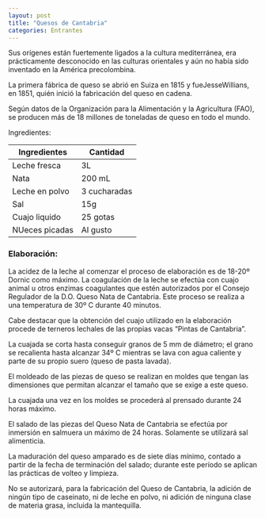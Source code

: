 ```yaml
---
layout: post
title: "Quesos de Cantabria"
categories: Entrantes
---
```


Sus orígenes están fuertemente ligados a la cultura mediterránea, era prácticamente desconocido en las culturas orientales y aún no había sido inventado en la América precolombina.

La primera fábrica de queso se abrió en Suiza en 1815 y fueJesseWillians, en 1851, quién inició la fabricación del queso en cadena.

Según datos de la Organización para la Alimentación y la Agricultura (FAO), se producen más de 18 millones de toneladas de queso en todo el mundo.

Ingredientes:

|Ingredientes          | Cantidad              |
|--------------------- | --------------------- |
|Leche fresca          |         3L            |
|Nata                  |        200 mL         |
|Leche en polvo        |      3 cucharadas     |
|Sal                   |         15g           |
|Cuajo liquido         |        25 gotas       |
|NUeces picadas        |       Al gusto        |

### Elaboración:

La acidez de la leche al comenzar el proceso de elaboración es de 18-20º Dornic como máximo. La coagulación de la leche se efectúa con cuajo animal u otros enzimas coagulantes que estén autorizados por el Consejo Regulador de la D.O. Queso Nata de Cantabria. Este proceso se realiza a una temperatura de 30º C durante 40 minutos.

Cabe destacar que la obtención del cuajo utilizado en la elaboración procede de terneros lechales de las propias vacas “Pintas de Cantabria”.

La cuajada se corta hasta conseguir granos de 5 mm de diámetro; el grano se recalienta hasta alcanzar 34º C mientras se lava con agua caliente y parte de su propio suero (queso de pasta lavada).

El moldeado de las piezas de queso se realizan en moldes que tengan las dimensiones que permitan alcanzar el tamaño que se exige a este queso.

La cuajada una vez en los moldes se procederá al prensado durante 24 horas máximo.

El salado de las piezas del Queso Nata de Cantabria se efectúa por inmersión en salmuera un máximo de 24 horas. Solamente se utilizará sal alimenticia.

La maduración del queso amparado es de siete días mínimo, contado a partir de la fecha de terminación del salado; durante este período se aplican  las prácticas de volteo y limpieza.

No se autorizará, para la fabricación del Queso de Cantabria, la adición de ningún tipo de caseinato, ni de leche en polvo, ni adición de ninguna clase de materia grasa, incluida la mantequilla.






